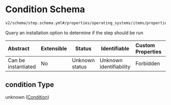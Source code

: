 # Condition Schema

```txt
v2/schema/step.schema.yml#/properties/operating_systems/items/properties/steps/items/properties/condition
```

Query an installation option to determine if the step should be run


| Abstract            | Extensible | Status         | Identifiable            | Custom Properties | Additional Properties | Access Restrictions | Defined In                                                           |
| :------------------ | ---------- | -------------- | ----------------------- | :---------------- | --------------------- | ------------------- | -------------------------------------------------------------------- |
| Can be instantiated | No         | Unknown status | Unknown identifiability | Forbidden         | Allowed               | none                | [device.schema.json\*](../device.schema.json "open original schema") |

## condition Type

unknown ([Condition](device-properties-operating-systems-operating-system-properties-steps-step-properties-condition.md))
